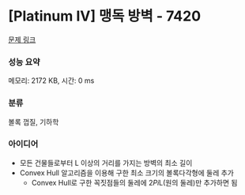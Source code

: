 # [Platinum IV] 맹독 방벽 - 7420 

[문제 링크](https://www.acmicpc.net/problem/7420) 

### 성능 요약

메모리: 2172 KB, 시간: 0 ms

### 분류

볼록 껍질, 기하학

### 아이디어

- 모든 건물들로부터 L 이상의 거리를 가지는 방벽의 최소 길이
- Convex Hull 알고리즘을 이용해 구한 최소 크기의 볼록다각형에 둘레 추가
  - Convex Hull로 구한 꼭짓점들의 둘레에 2*Pi*L(원의 둘레)만 추가하면 됨
